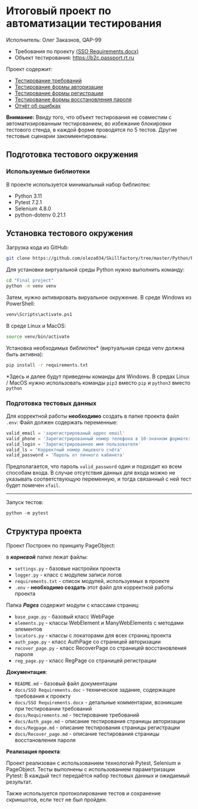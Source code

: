 # Итоговый проект по автоматизации тестирования
Исполнитель: Олег Заказнов, QAP-99

- Требования по проекту [(SSO Requirements.docx)](docs/SSO%20Requirements.docx)
- Объект тестирования: https://b2c.passport.rt.ru

Проект содержит:
- [Тестирование требований](docs/Requirements.md)
- [Тестирование формы авторизации](docs/Auth_page.md)
- [Тестирование формы регистрации](docs/Reg_page.md)
- [Тестирование формы восстановления пароля](docs/Recover_page.md)
- [Отчёт об ошибках](docs/bug_report.md)

**Внимание:** Ввиду того, что объект тестирования не совместим с автоматизированным тестированием, 
во избежание блокировки тестового стенда, в каждой форме проводятся по 5 тестов.
Другие тестовые сценарии закомментированы. 

## Подготовка тестового окружения
### Используемые библиотеки
В проекте используется минимальный набор библиотек:

- Python 3.11
- Pytest 7.2.1
- Selenium 4.8.0
- python-dotenv 0.21.1

## Установка тестового окружения
Загрузка кода из GitHub:
```bash
git clone https://github.com/oleza034/Skillfactory/tree/master/Python/Final%20project
```

Для установки виртуальной среды Python нужно выполнить команду:
```bash
cd "Final project"
python -m venv venv
```
Затем, нужно активировать вируальное окружение. В среде Windows из PowerShell:
```bash
venv\Scripts\activate.ps1
```

В среде Linux и MacOS:
```bash
source venv/bin/activate
```

Установка необходимых библиотек* (виртуальная среда venv должна быть активна):
```bash
pip install -r requirements.txt
```

*Здесь и далее будут приведены команды для Windows. 
В средах Linux / MacOS нужно использовать команды `pip3` вместо `pip` и `python3` вместо `python`

### Подготовка тестовых данных
Для корректной работы **необходимо** создать в папке проекта файл `.env`:
Файл должен содержать переменные:
```python
valid_email = 'зарегистрированый адрес email'
valid_phone = 'Зарегистрированный номер телефона в 10-значном формате: xxxxxxxxxx'
valid_login = 'Зарегистрированное имя пользователя'
valid_ls = 'Корректный номер лицевого счёта'
valid_password = 'Пароль от личного кабинета'
```
Предполагается, что пароль `valid_password` один и подходит ко всем способам входа.
В случае отсутствия данных для входа можно не указывать соответствующую переменную,
и тогда связанный с ней тест будет помечен `xfail`.

---

Запуск тестов:
```commandline
python -m pytest
```

## Структура проекта
Проект Построен по принципу PageObject:

в ***корневой*** папке лежат файлы:
- `settings.py` - базовые настройки проекта
- `logger.py` - класс с модулем записи логов
- `requirements.txt` - список модулей, используемых в проекте
- `.env` - **необходимо создать** этот файл для корректной работы проекта

Папка ***Pages*** содержит модули с классами страниц:
- `base_page.py` - базовый класс WebPage
- `elements.py` - классы WebElement и ManyWebElements с методами элементов
- `locators.py` - классы с локаторами для всех страниц проекта
- `auth_page.py` - класс AuthPage со страницей авторизации
- `recover_page.py` - класс RecoverPage со страницей восстановления пароля
- `reg_page.py` - класс RegPage со страницей регистрации

**Документация**:
- `README.md` - базовый файл документации
- `docs/SSO Requirements.doc` - техническое задание, содержащее требования к проекту
- `docs/SSO Requirements.docx` - детальные комментарии, возникшие при тестировании требований
- `docs/Requirements.md` - тестирование требований
- `docs/Auth_page.md` - описание тестирования страницы авторизации
- `docs/Regpage.md` - описание тестирования страницы регистрации
- `docs/Recover_page.md` - описание тестирования страницы восстановления пароля

**Реализация проекта**:

Проект реализован с использованием технологий Pytest, Selenium и PageObject. 
Тесты выполнены с использованием параметризации Pytest:
В каждый тест передаётся набор тестовых данных и ожидаемый результат.

Также используется протоколирование тестов и сохранение скриншотов, если тест не был пройден.